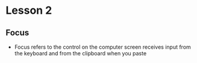 # Lesson 2
## Focus

* Focus refers to the control on the computer screen receives input from the keyboard and from the clipboard when you paste

